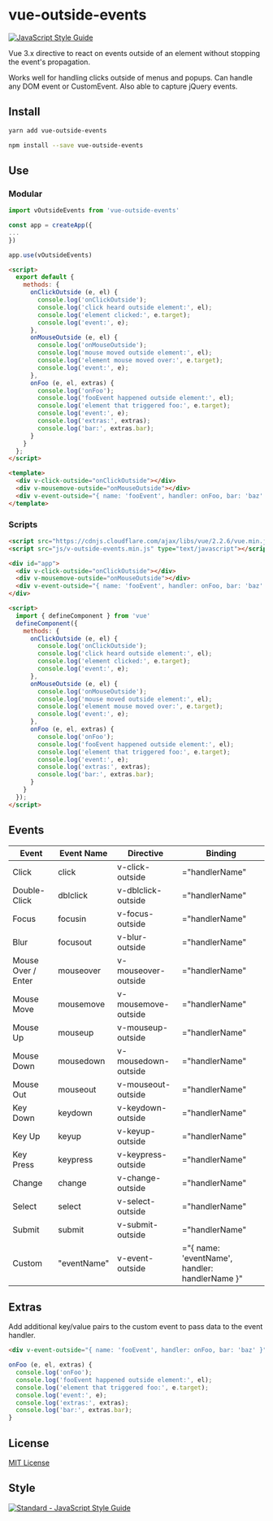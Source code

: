 # vue-outside-events

[![JavaScript Style Guide](https://img.shields.io/badge/code_style-standard-brightgreen.svg)](https://standardjs.com)

Vue 3.x directive to react on events outside of an element without stopping the event's propagation.

Works well for handling clicks outside of menus and popups. Can handle any DOM event or CustomEvent. Also able to capture jQuery events.

## Install
```bash
yarn add vue-outside-events
```

```bash
npm install --save vue-outside-events
```

## Use

### Modular
```ts
import vOutsideEvents from 'vue-outside-events'

const app = createApp({
...
})

app.use(vOutsideEvents)
```

```html
<script>
  export default {
    methods: {
      onClickOutside (e, el) {
        console.log('onClickOutside');
        console.log('click heard outside element:', el);
        console.log('element clicked:', e.target);
        console.log('event:', e);
      },
      onMouseOutside (e, el) {
        console.log('onMouseOutside');
        console.log('mouse moved outside element:', el);
        console.log('element mouse moved over:', e.target);
        console.log('event:', e);
      },
      onFoo (e, el, extras) {
        console.log('onFoo');
        console.log('fooEvent happened outside element:', el);
        console.log('element that triggered foo:', e.target);
        console.log('event:', e);
        console.log('extras:', extras);
        console.log('bar:', extras.bar);
      }
    }
  };
</script>

<template>
  <div v-click-outside="onClickOutside"></div>
  <div v-mousemove-outside="onMouseOutside"></div>
  <div v-event-outside="{ name: 'fooEvent', handler: onFoo, bar: 'baz' }"></div>
</template>
```

### Scripts
```html
<script src="https://cdnjs.cloudflare.com/ajax/libs/vue/2.2.6/vue.min.js" type="text/javascript"></script>
<script src="js/v-outside-events.min.js" type="text/javascript"></script>

<div id="app">
  <div v-click-outside="onClickOutside"></div>
  <div v-mousemove-outside="onMouseOutside"></div>
  <div v-event-outside="{ name: 'fooEvent', handler: onFoo, bar: 'baz' }"></div>
</div>

<script>
  import { defineComponent } from 'vue'
  defineComponent({
    methods: {
      onClickOutside (e, el) {
        console.log('onClickOutside');
        console.log('click heard outside element:', el);
        console.log('element clicked:', e.target);
        console.log('event:', e);
      },
      onMouseOutside (e, el) {
        console.log('onMouseOutside');
        console.log('mouse moved outside element:', el);
        console.log('element mouse moved over:', e.target);
        console.log('event:', e);
      },
      onFoo (e, el, extras) {
        console.log('onFoo');
        console.log('fooEvent happened outside element:', el);
        console.log('element that triggered foo:', e.target);
        console.log('event:', e);
        console.log('extras:', extras);
        console.log('bar:', extras.bar);
      }
    }
  });
</script>
```

## Events
| Event              | Event Name  | Directive            | Binding                                        |
| ------------------ | ----------- | -------------------- | ---------------------------------------------- |
| Click              | click       | v-click-outside      | ="handlerName"                                 |
| Double-Click       | dblclick    | v-dblclick-outside   | ="handlerName"                                 |
| Focus              | focusin     | v-focus-outside      | ="handlerName"                                 |
| Blur               | focusout    | v-blur-outside       | ="handlerName"                                 |
| Mouse Over / Enter | mouseover   | v-mouseover-outside  | ="handlerName"                                 |
| Mouse Move         | mousemove   | v-mousemove-outside  | ="handlerName"                                 |
| Mouse Up           | mouseup     | v-mouseup-outside    | ="handlerName"                                 |
| Mouse Down         | mousedown   | v-mousedown-outside  | ="handlerName"                                 |
| Mouse Out          | mouseout    | v-mouseout-outside   | ="handlerName"                                 |
| Key Down           | keydown     | v-keydown-outside    | ="handlerName"                                 |
| Key Up             | keyup       | v-keyup-outside      | ="handlerName"                                 |
| Key Press          | keypress    | v-keypress-outside   | ="handlerName"                                 |
| Change             | change      | v-change-outside     | ="handlerName"                                 |
| Select             | select      | v-select-outside     | ="handlerName"                                 |
| Submit             | submit      | v-submit-outside     | ="handlerName"                                 |
| Custom             | "eventName" | v-event-outside      | ="{ name: 'eventName', handler: handlerName }" |

## Extras
Add additional key/value pairs to the custom event to pass data to the event handler.

```html
<div v-event-outside="{ name: 'fooEvent', handler: onFoo, bar: 'baz' }"></div>
```

```js
onFoo (e, el, extras) {
  console.log('onFoo');
  console.log('fooEvent happened outside element:', el);
  console.log('element that triggered foo:', e.target);
  console.log('event:', e);
  console.log('extras:', extras);
  console.log('bar:', extras.bar);
}
```

## License
[MIT License](https://github.com/lapras-inc/vue-outside-events/blob/master/LICENSE)

## Style
[![Standard - JavaScript Style Guide](https://cdn.rawgit.com/feross/standard/master/badge.svg)](https://github.com/feross/standard)
